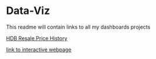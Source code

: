 # Data-Viz

This readme will contain links to all my dashboards projects

[HDB Resale Price History](https://public.tableau.com/app/profile/ng.chee.yuan/viz/ResaleFlatPriceHistory/Dashboard1?publish=yes)

[link to interactive webpage](https://ngcheeyuan.github.io/)
